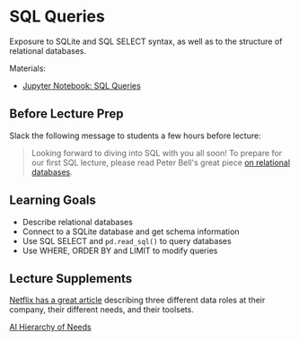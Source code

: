 # SQL Queries

Exposure to SQLite and SQL SELECT syntax, as well as to the structure of relational databases.

Materials:
- [Jupyter Notebook: SQL Queries](sql_queries.ipynb)

## Before Lecture Prep

Slack the following message to students a few hours before lecture:

> Looking forward to diving into SQL with you all soon! To prepare for our first SQL lecture, please read Peter Bell's great piece [on relational databases](https://flatironschool.com/blog/an-introduction-to-the-relational-database).

## Learning Goals

- Describe relational databases
- Connect to a SQLite database and get schema information
- Use SQL SELECT and `pd.read_sql()` to query databases 
- Use WHERE, ORDER BY and LIMIT to modify queries

## Lecture Supplements

[Netflix has a great article](https://medium.com/netflix-techblog/notebook-innovation-591ee3221233) describing three different data roles at their company, their different needs, and their toolsets.

[AI Hierarchy of Needs](https://hackernoon.com/the-ai-hierarchy-of-needs-18f111fcc007)
